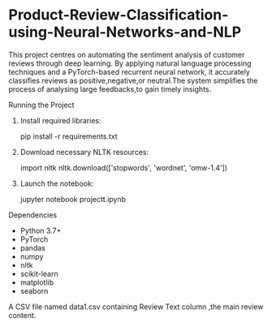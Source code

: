 # Product-Review-Classification-using-Neural-Networks-and-NLP
This project centres on automating the sentiment analysis of customer reviews through deep learning. By applying natural language processing techniques and a PyTorch-based recurrent neural network, it accurately classifies reviews as positive,negative,or neutral.The system simplifies the process of analysing large feedbacks,to gain timely insights.


Running the Project

1. Install required libraries:

  
   pip install -r requirements.txt
 
2. Download necessary NLTK resources:

 
   import nltk
   nltk.download(['stopwords', 'wordnet', 'omw-1.4'])

3. Launch the notebook:


   jupyter notebook projectt.ipynb


Dependencies

* Python 3.7+
* PyTorch
* pandas
* numpy
* nltk
* scikit-learn
* matplotlib
* seaborn



A CSV file named data1.csv containing Review Text column ,the main review content.

